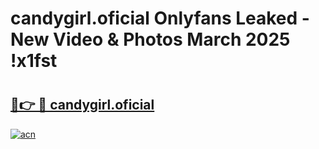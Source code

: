 # candygirl.oficial Onlyfans Leaked - New Video & Photos March 2025 !x1fst

# <h2><a href="https://0agu4h.iuczelnia.edu.pl?title=candygirl.oficial&ref=x1fst">🔗👉 🔴 candygirl.oficial</a></h2>

[![acn](https://github.com/user-attachments/assets/0f9c940e-d8b0-45ae-aac7-cd30a18b3e1c)](https://0agu4h.iuczelnia.edu.pl?title=candygirl.oficial&ref=x1fst)

